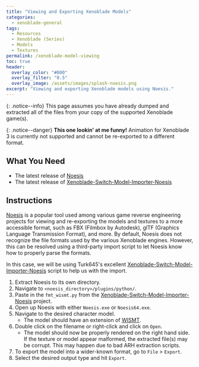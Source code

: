 ```yaml
---
title: "Viewing and Exporting Xenoblade Models"
categories:
  - xenoblade-general
tags:
  - Resources
  - Xenoblade (Series)
  - Models
  - Textures
permalink: /xenoblade-model-viewing
toc: true
header:
  overlay_color: "#000"
  overlay_filter: "0.5"
  overlay_image: /assets/images/splash-noesis.png
excerpt: "Viewing and exporting Xenoblade models using Noesis."
---
```


{: .notice--info}
This page assumes you have already dumped and extracted all of the files from your copy of the supported Xenoblade game(s).

{: .notice--danger}
**This one lookin' at me funny!** Animation for Xenoblade 3 is currently not supported and cannot be re-exported to a different format.

## What You Need

- The latest release of [Noesis]
- The latest release of [Xenoblade-Switch-Model-Importer-Noesis]

## Instructions

[Noesis] is a popular tool used among various game reverse engineering projects for viewing and re-exporting the models and textures to a more accessible format, such as FBX (Filmbox by Autodesk), glTF (Graphics Language Transmission Format), and more. By default, Noesis does not recognize the file formats used by the various Xenoblade engines. However, this can be resolved using a third-party import script to let Noesis know how to properly parse the formats. 

In this case, we will be using Turk645's excellent [Xenoblade-Switch-Model-Importer-Noesis] script to help us with the import.

1. Extract Noesis to its own directory.
2. Navigate to `<noesis_directory>/plugins/python/`.
3. Paste in the `fmt_wismt.py` from the [Xenoblade-Switch-Model-Importer-Noesis] project.
4. Open up Noesis with either `Noesis.exe` or `Noesis64.exe`.
5. Navigate to the desired character model. 
    - The model should have an extension of [WISMT](/files#wismt).
6. Double click on the filename or right-click and click on `Open`.
    - The model should now be properly rendered on the right hand side. If the texture or model appear malformed, the extracted file(s) may be corrupt. This may happen due to bad ARH extraction scripts.
7. To export the model into a wider-known format, go to `File` > `Export`.
8. Select the desired output type and hit `Export`.

[Noesis]: https://www.richwhitehouse.com/index.php?content=inc_projects.php&showproject=91
[Xenoblade-Switch-Model-Importer-Noesis]: https://github.com/Turk645/Xenoblade-Switch-Model-Importer-Noesis